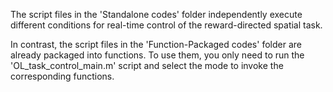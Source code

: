 The script files in the 'Standalone codes' folder independently execute different conditions for real-time control of the reward-directed spatial task. 

In contrast, the script files in the 'Function-Packaged codes' folder are already packaged into functions. To use them, you only need to run the 'OL_task_control_main.m' script and select the mode to invoke the corresponding functions.
